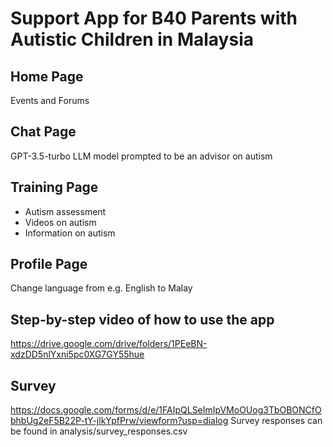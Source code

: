 # Support App for B40 Parents with Autistic Children in Malaysia

## Home Page
Events and Forums

## Chat Page
GPT-3.5-turbo LLM model prompted to be an advisor on autism

## Training Page
- Autism assessment
- Videos on autism
- Information on autism

## Profile Page
Change language from e.g. English to Malay

## Step-by-step video of how to use the app
https://drive.google.com/drive/folders/1PEeBN-xdzDD5nlYxni5pc0XG7GY55hue

## Survey
https://docs.google.com/forms/d/e/1FAIpQLSeImIpVMoOUog3TbOBONCfObhbUg2eF5B22P-tY-jlkYpfPrw/viewform?usp=dialog
Survey responses can be found in analysis/survey_responses.csv
